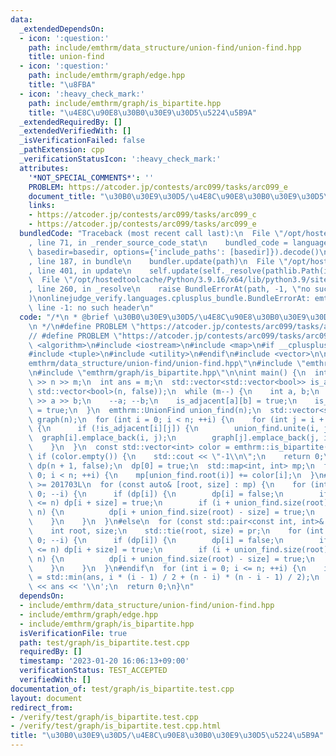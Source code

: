 ```yaml
---
data:
  _extendedDependsOn:
  - icon: ':question:'
    path: include/emthrm/data_structure/union-find/union-find.hpp
    title: union-find
  - icon: ':question:'
    path: include/emthrm/graph/edge.hpp
    title: "\u8FBA"
  - icon: ':heavy_check_mark:'
    path: include/emthrm/graph/is_bipartite.hpp
    title: "\u4E8C\u90E8\u30B0\u30E9\u30D5\u5224\u5B9A"
  _extendedRequiredBy: []
  _extendedVerifiedWith: []
  _isVerificationFailed: false
  _pathExtension: cpp
  _verificationStatusIcon: ':heavy_check_mark:'
  attributes:
    '*NOT_SPECIAL_COMMENTS*': ''
    PROBLEM: https://atcoder.jp/contests/arc099/tasks/arc099_e
    document_title: "\u30B0\u30E9\u30D5/\u4E8C\u90E8\u30B0\u30E9\u30D5\u5224\u5B9A"
    links:
    - https://atcoder.jp/contests/arc099/tasks/arc099_c
    - https://atcoder.jp/contests/arc099/tasks/arc099_e
  bundledCode: "Traceback (most recent call last):\n  File \"/opt/hostedtoolcache/Python/3.9.16/x64/lib/python3.9/site-packages/onlinejudge_verify/documentation/build.py\"\
    , line 71, in _render_source_code_stat\n    bundled_code = language.bundle(stat.path,\
    \ basedir=basedir, options={'include_paths': [basedir]}).decode()\n  File \"/opt/hostedtoolcache/Python/3.9.16/x64/lib/python3.9/site-packages/onlinejudge_verify/languages/cplusplus.py\"\
    , line 187, in bundle\n    bundler.update(path)\n  File \"/opt/hostedtoolcache/Python/3.9.16/x64/lib/python3.9/site-packages/onlinejudge_verify/languages/cplusplus_bundle.py\"\
    , line 401, in update\n    self.update(self._resolve(pathlib.Path(included), included_from=path))\n\
    \  File \"/opt/hostedtoolcache/Python/3.9.16/x64/lib/python3.9/site-packages/onlinejudge_verify/languages/cplusplus_bundle.py\"\
    , line 260, in _resolve\n    raise BundleErrorAt(path, -1, \"no such header\"\
    )\nonlinejudge_verify.languages.cplusplus_bundle.BundleErrorAt: emthrm/data_structure/union-find/union-find.hpp:\
    \ line -1: no such header\n"
  code: "/*\n * @brief \u30B0\u30E9\u30D5/\u4E8C\u90E8\u30B0\u30E9\u30D5\u5224\u5B9A\
    \n */\n#define PROBLEM \"https://atcoder.jp/contests/arc099/tasks/arc099_e\"\n\
    // #define PROBLEM \"https://atcoder.jp/contests/arc099/tasks/arc099_c\"\n\n#include\
    \ <algorithm>\n#include <iostream>\n#include <map>\n#if __cplusplus < 201703L\n\
    #include <tuple>\n#include <utility>\n#endif\n#include <vector>\n\n#include \"\
    emthrm/data_structure/union-find/union-find.hpp\"\n#include \"emthrm/graph/edge.hpp\"\
    \n#include \"emthrm/graph/is_bipartite.hpp\"\n\nint main() {\n  int n, m;\n  std::cin\
    \ >> n >> m;\n  int ans = m;\n  std::vector<std::vector<bool>> is_adjacent(n,\
    \ std::vector<bool>(n, false));\n  while (m--) {\n    int a, b;\n    std::cin\
    \ >> a >> b;\n    --a; --b;\n    is_adjacent[a][b] = true;\n    is_adjacent[b][a]\
    \ = true;\n  }\n  emthrm::UnionFind union_find(n);\n  std::vector<std::vector<emthrm::Edge<bool>>>\
    \ graph(n);\n  for (int i = 0; i < n; ++i) {\n    for (int j = i + 1; j < n; ++j)\
    \ {\n      if (!is_adjacent[i][j]) {\n        union_find.unite(i, j);\n      \
    \  graph[i].emplace_back(i, j);\n        graph[j].emplace_back(j, i);\n      }\n\
    \    }\n  }\n  const std::vector<int> color = emthrm::is_bipartite(graph);\n \
    \ if (color.empty()) {\n    std::cout << \"-1\\n\";\n    return 0;\n  }\n  std::vector<bool>\
    \ dp(n + 1, false);\n  dp[0] = true;\n  std::map<int, int> mp;\n  for (int i =\
    \ 0; i < n; ++i) {\n    mp[union_find.root(i)] += color[i];\n  }\n#if __cplusplus\
    \ >= 201703L\n  for (const auto& [root, size] : mp) {\n    for (int i = n; i >=\
    \ 0; --i) {\n      if (dp[i]) {\n        dp[i] = false;\n        if (i + size\
    \ <= n) dp[i + size] = true;\n        if (i + union_find.size(root) - size <=\
    \ n) {\n          dp[i + union_find.size(root) - size] = true;\n        }\n  \
    \    }\n    }\n  }\n#else\n  for (const std::pair<const int, int>& pr : mp) {\n\
    \    int root, size;\n    std::tie(root, size) = pr;\n    for (int i = n; i >=\
    \ 0; --i) {\n      if (dp[i]) {\n        dp[i] = false;\n        if (i + size\
    \ <= n) dp[i + size] = true;\n        if (i + union_find.size(root) - size <=\
    \ n) {\n          dp[i + union_find.size(root) - size] = true;\n        }\n  \
    \    }\n    }\n  }\n#endif\n  for (int i = 0; i <= n; ++i) {\n    if (dp[i]) ans\
    \ = std::min(ans, i * (i - 1) / 2 + (n - i) * (n - i - 1) / 2);\n  }\n  std::cout\
    \ << ans << '\\n';\n  return 0;\n}\n"
  dependsOn:
  - include/emthrm/data_structure/union-find/union-find.hpp
  - include/emthrm/graph/edge.hpp
  - include/emthrm/graph/is_bipartite.hpp
  isVerificationFile: true
  path: test/graph/is_bipartite.test.cpp
  requiredBy: []
  timestamp: '2023-01-20 16:06:13+09:00'
  verificationStatus: TEST_ACCEPTED
  verifiedWith: []
documentation_of: test/graph/is_bipartite.test.cpp
layout: document
redirect_from:
- /verify/test/graph/is_bipartite.test.cpp
- /verify/test/graph/is_bipartite.test.cpp.html
title: "\u30B0\u30E9\u30D5/\u4E8C\u90E8\u30B0\u30E9\u30D5\u5224\u5B9A"
---
```

